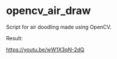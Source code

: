 # opencv_air_draw

Script for air doodling made using OpenCV.

Result:

https://youtu.be/wW1X3qN-2dQ
